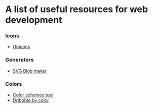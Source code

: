 # A list of useful resources for web development

### Icons

- [Unicons](https://iconscout.com/unicons)

### Generators

- [SVG Blob maker](https://www.blobmaker.app)

### Colors

- [Color schemes tool](https://color.adobe.com/es/create/color-wheel/)
- [Dribbble by color](https://dribbble.com/colors/BADA55)
